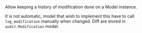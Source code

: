 Allow keeping a history of modification done on a Model instance.

It is not automatic, model that wish to implement this have to call `log_modification`
manually when changed.
Diff are stored in `audit.Modification` model.
